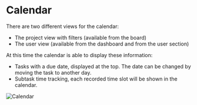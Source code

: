 Calendar
========

There are two different views for the calendar:

- The project view with filters (available from the board)
- The user view (available from the dashboard and from the user section)

At this time the calendar is able to display these information:

- Tasks with a due date, displayed at the top. The date can be changed by moving the task to another day.
- Subtask time tracking, each recorded time slot will be shown in the calendar.

![Calendar](http://kanboard.net/screenshots/documentation/calendar.png)
